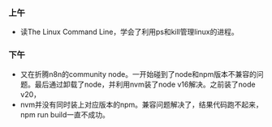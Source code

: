 ### 上午
 - 读The Linux Command Line，学会了利用ps和kill管理linux的进程。
 
### 下午
 - 又在折腾n8n的community node。一开始碰到了node和npm版本不兼容的问题。最后通过卸载了node，并利用nvm装了node v16解决。之前装了node v20，
 - nvm并没有同时装上对应版本的npm。兼容问题解决了，结果代码跑不起来，npm run build一直不成功。